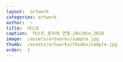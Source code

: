 ```yaml
---
layout:  artwork
categories: artwork
author:  ~
title:  테스트
caption:  테스트_종이에 연필_20×20㎝_2018
image:  /assets/artworks/sample.jpg
thumb:  /assets/artworks/thumbs/sample.jpg
order:  1
---
```

